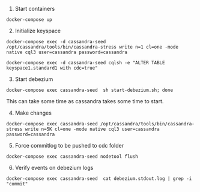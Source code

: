 1. Start containers
```
docker-compose up
```
2. Initialize keyspace
```
docker-compose exec -d cassandra-seed /opt/cassandra/tools/bin/cassandra-stress write n=1 cl=one -mode native cql3 user=cassandra password=cassandra
```
```
docker-compose exec -d cassandra-seed cqlsh -e "ALTER TABLE keyspace1.standard1 with cdc=true"
```
3. Start debezium
```
docker-compose exec cassandra-seed  sh start-debezium.sh; done
```
This can take some time as cassandra takes some time to start. 

4. Make changes
```
docker-compose exec cassandra-seed /opt/cassandra/tools/bin/cassandra-stress write n=5K cl=one -mode native cql3 user=cassandra password=cassandra
```

5. Force commitlog to be pushed to cdc folder
```
docker-compose exec cassandra-seed nodetool flush
```

6. Verify events on debezium logs
```
docker-compose exec cassandra-seed  cat debezium.stdout.log | grep -i "commit"
```
